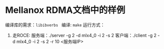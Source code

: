# Mellanox RDMA文档中的样例
编译库的需求：`libibverbs `
编译: `make`
运行方式：
 1. 走ROCE:
       服务端：./server -g 2 -d mlx4_0 -i 2 -s 2
       客户端：./client -g 2 -d mlx4_0 -i 2 -s 2 -r 10 <服务端IP>
